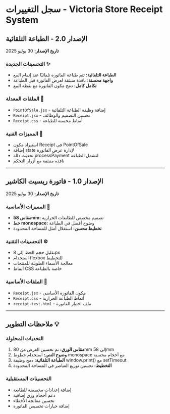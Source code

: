 # سجل التغييرات - Victoria Store Receipt System

## الإصدار 2.0 - الطباعة التلقائية
**تاريخ الإصدار:** 30 يوليو 2025

### التحسينات الجديدة ✨
- **الطباعة التلقائية:** تتم طباعة الفاتورة تلقائيًا عند إتمام البيع
- **واجهة محسنة:** نافذة منبثقة لعرض الفاتورة قبل الطباعة
- **تكامل كامل:** دمج مكون الفاتورة مع نقطة البيع

### الملفات المعدلة 📝
- `PointOfSale.jsx` - إضافة وظيفة الطباعة التلقائية
- `Receipt.jsx` - تحسين التصميم والوظائف
- `Receipt.css` - أنماط محسنة للطباعة

### المميزات الفنية 🔧
- استيراد مكون Receipt في PointOfSale
- إضافة state لإدارة عرض الفاتورة
- تحديث دالة processPayment لتشمل الطباعة
- نافذة منبثقة مع أزرار التحكم

---

## الإصدار 1.0 - فاتورة ريسيت الكاشير
**تاريخ الإصدار:** 30 يوليو 2025

### المميزات الأساسية 🎯
- **مقاس 58mm:** تصميم مخصص للطابعات الحرارية
- **خط monospace:** وضوح أفضل في الطباعة
- **تخطيط محسن:** استغلال أمثل للمساحة المحدودة

### التحسينات التقنية ⚙️
- تقليل حجم الخط إلى 8px
- استخدام flexbox للتخطيط
- معالجة الأسماء الطويلة للمنتجات
- أنماط CSS خاصة بالطباعة

### الملفات الأساسية 📁
- `Receipt.jsx` - مكون الفاتورة الأساسي
- `Receipt.css` - أنماط الطباعة الحرارية
- `receipt-test.html` - ملف اختبار الفاتورة

---

## ملاحظات التطوير 💡

### التحديات المحلولة
1. **مقاس الورق:** تم تحسين العرض من 80mm إلى 58mm
2. **وضوح النص:** استخدام خطوط monospace مع أحجام محسنة
3. **الطباعة التلقائية:** دمج وظيفة window.print() مع setTimeout
4. **التخطيط:** تحسين توزيع العناصر في المساحة المحدودة

### التحسينات المستقبلية
- إضافة إعدادات مخصصة للطابعة
- دعم أحجام ورق إضافية
- تحسين معالجة الأخطاء
- إضافة خيارات تخصيص الفاتورة

